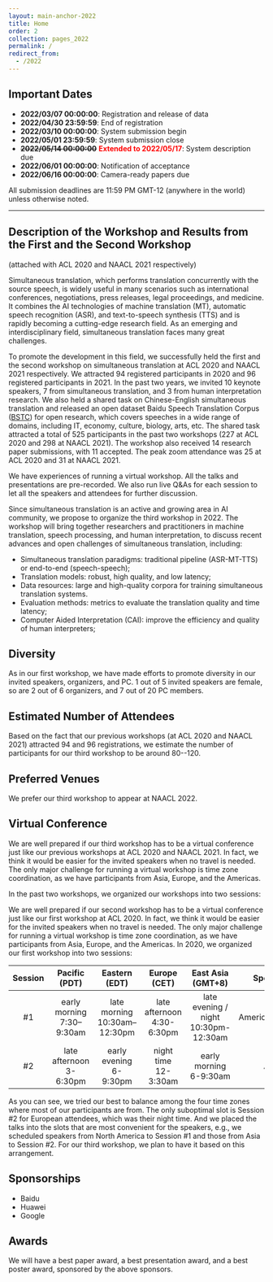 ```yaml
---
layout: main-anchor-2022
title: Home
order: 2
collection: pages_2022
permalink: /
redirect_from:
  - /2022
---
```


<!--## News-->

<!--- TBD-->

## Important Dates

- **2022/03/07 00:00:00**: Registration and release of data
- **2022/04/30 23:59:59**: End of registration
- **2022/03/10 00:00:00**: System submission begin
- **2022/05/01 23:59:59**: System submission close
- ~~**2022/05/14 00:00:00**~~ <span style="color:red"><b>Extended to 2022/05/17</b></span>: System description due
- **2022/06/01 00:00:00**: Notification of acceptance
- **2022/06/16 00:00:00**: Camera-ready papers due

<!--- **January, 2020**: release of train and dev data-->
<!--- **March 1, 2020 - April 20, 2020**: evaluation period-->
<!--- **Wednesday, May 6, 2020**: system description paper due-->
<!--- **Monday, May 11, 2020**: review feedback-->
<!--- ~~**Monday, May 18, 2020**~~ <span style="color:red"><b>Extended to Monday, May 25, 2020</b></span>: camera-ready papers due-->
<!--- **Wednesday, May 6, 2020**: submission deadline (both research and systems description papers) ([**submission link**](https://www.softconf.com/acl2020/AutoSimTrans))-->
<!--- **Monday, May 11, 2020**: notification of Acceptance-->
<!--- ~~**Monday, May 18, 2020**~~ <span style="color:red"><b>Extended to Monday, May 25, 2020</b></span>: camera-ready papers due-->
<!--- **July 9 or 10 (Thursday or Friday), 2020**: Workshop-->

All submission deadlines are 11:59 PM GMT-12 (anywhere in the world) unless otherwise noted.

<!--## Welcome!-->

<!--TBD-->

---

## Description of the Workshop and Results from the First and the Second Workshop

(attached with ACL 2020 and NAACL 2021 respectively)

Simultaneous translation, which performs translation concurrently with the source speech, is widely useful in many scenarios such as international conferences, negotiations, press releases, legal proceedings, and medicine.
It combines the AI technologies of machine translation (MT), automatic speech recognition (ASR), and text-to-speech synthesis (TTS) and is rapidly becoming a cutting-edge research field.
 As an emerging and interdisciplinary field, simultaneous translation faces many great challenges.

To promote the development in this field, we successfully held the first and the second workshop on simultaneous translation at ACL 2020 and NAACL 2021 respectively.
We attracted 94 registered participants in 2020 and 96 registered participants in 2021.
In the past two years, we invited 10 keynote speakers, 7 from simultaneous translation, and 3 from human interpretation research.  We also held a shared task on Chinese-English simultaneous translation and released an open dataset Baidu Speech Translation Corpus ([BSTC](https://ai.baidu.com/broad/subordinate?dataset=bstc)) for open research, which covers speeches in a wide range of domains, including IT, economy, culture, biology, arts, etc.  The shared task attracted a total of 525 participants in the past two workshops (227 at ACL 2020 and 298 at NAACL 2021).
The workshop also received 14 research paper submissions, with 11 accepted.
The peak zoom attendance was 25 at ACL 2020 and 31 at NAACL 2021.

We have experiences of running a virtual workshop. All the talks and presentations are pre-recorded. We also run live Q\&As for each session to let all the speakers and attendees for further discussion.

 Since simultaneous translation is an active and growing area in AI community, we propose to organize the third workshop in 2022. The workshop will bring together researchers and practitioners in machine translation, speech processing, and human interpretation, to discuss recent advances and open challenges of simultaneous translation, including:

- Simultaneous translation paradigms: traditional pipeline (ASR-MT-TTS) or end-to-end (speech-speech);
- Translation models: robust, high quality, and low latency;
- Data resources: large and high-quality corpora for training simultaneous translation systems.
- Evaluation methods: metrics to evaluate the translation quality and time latency;
- Computer Aided Interpretation (CAI): improve the efficiency and quality of human interpreters;

## Diversity

As in our first workshop, we have made efforts to promote diversity in our invited speakers, organizers, and PC. 1 out of 5 invited speakers are female, so are 2 out of 6 organizers, and 7 out of 20 PC members.

## Estimated Number of Attendees

Based on the fact that our previous workshops (at ACL 2020 and NAACL 2021) attracted 94 and 96 registrations, we estimate the number of participants for our third workshop to be around 80--120.

## Preferred Venues

We prefer our third workshop to appear at NAACL 2022.

## Virtual Conference

We are well prepared if our third workshop has to be a virtual conference just like our previous workshops at ACL 2020 and NAACL 2021. In fact, we think it would be easier for the invited speakers when no travel is needed.
The only major challenge for running a virtual workshop is time zone coordination, as we have participants from Asia, Europe, and the Americas.

In the past two workshops, we organized our workshops into two sessions:

We are well prepared if our second workshop has to be a virtual conference just like our first workshop at ACL 2020. In fact, we think it would be easier for the invited speakers when no travel is needed. The only major challenge for running a virtual workshop is time zone coordination, as we have participants from Asia, Europe, and the Americas. In 2020, we organized our first workshop into two sessions:

Session | Pacific (PDT)                 | Eastern (EDT)                   | Europe (CET)                  | East Asia (GMT+8)                       | Speakers
:-:     | :-:                           | :-:                             | :-:                           | :-:                                     | :-:
#1      | early morning<br> 7:30–9:30am | late morning<br>10:30am–12:30pm | late afternoon<br>4:30-6:30pm | late evening / night<br>10:30pm-12:30am | Americas/Europe
#2      | late afternoon<br>3-6:30pm    | early evening<br>6-9:30pm       | night time<br>12-3:30am       | early morning<br>6-9:30am               | Asia

As you can see, we tried our best to balance among the four time zones where most of our participants are from.
The only suboptimal slot is Session #2 for European attendees, which was their night time. And we placed the talks
into the slots that are most convenient for the speakers, e.g., we scheduled speakers from North America to Session #1 and those from Asia to Session #2.
For our third workshop, we plan to have it based on this arrangement.

## Sponsorships

- Baidu
- Huawei
- Google

## Awards

We will have a best paper award, a best presentation award, and a best poster award,
sponsored by the above sponsors.
